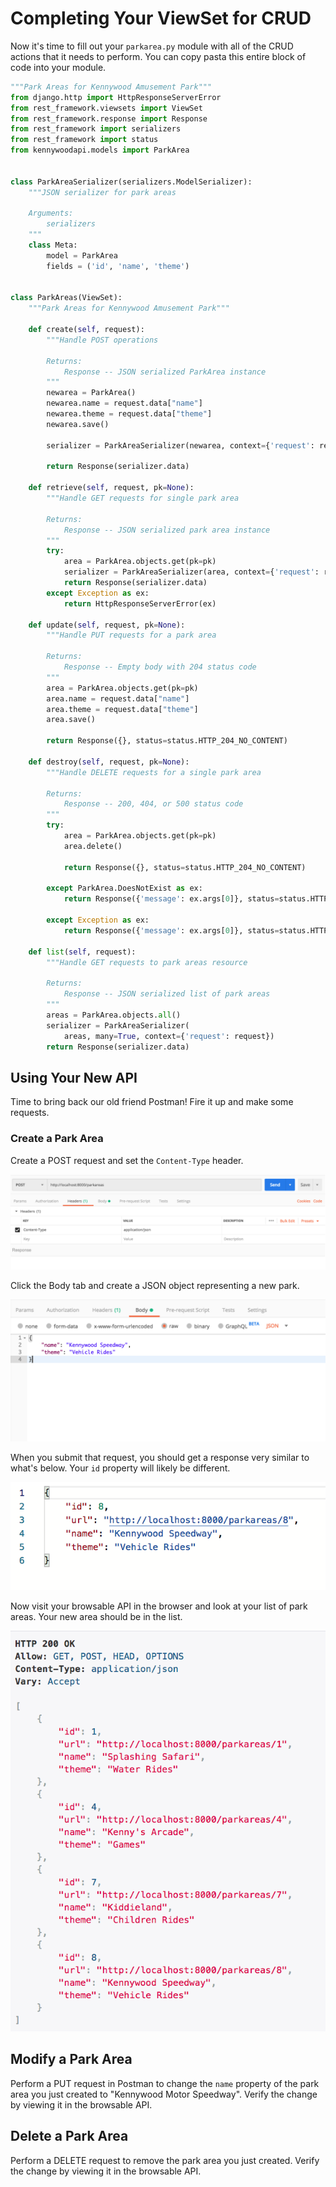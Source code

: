 # Completing Your ViewSet for CRUD

Now it's time to fill out your `parkarea.py` module with all of the CRUD actions that it needs to perform. You can copy pasta this entire block of code into your module.

```py
"""Park Areas for Kennywood Amusement Park"""
from django.http import HttpResponseServerError
from rest_framework.viewsets import ViewSet
from rest_framework.response import Response
from rest_framework import serializers
from rest_framework import status
from kennywoodapi.models import ParkArea


class ParkAreaSerializer(serializers.ModelSerializer):
    """JSON serializer for park areas

    Arguments:
        serializers
    """
    class Meta:
        model = ParkArea
        fields = ('id', 'name', 'theme')


class ParkAreas(ViewSet):
    """Park Areas for Kennywood Amusement Park"""

    def create(self, request):
        """Handle POST operations

        Returns:
            Response -- JSON serialized ParkArea instance
        """
        newarea = ParkArea()
        newarea.name = request.data["name"]
        newarea.theme = request.data["theme"]
        newarea.save()

        serializer = ParkAreaSerializer(newarea, context={'request': request})

        return Response(serializer.data)

    def retrieve(self, request, pk=None):
        """Handle GET requests for single park area

        Returns:
            Response -- JSON serialized park area instance
        """
        try:
            area = ParkArea.objects.get(pk=pk)
            serializer = ParkAreaSerializer(area, context={'request': request})
            return Response(serializer.data)
        except Exception as ex:
            return HttpResponseServerError(ex)

    def update(self, request, pk=None):
        """Handle PUT requests for a park area

        Returns:
            Response -- Empty body with 204 status code
        """
        area = ParkArea.objects.get(pk=pk)
        area.name = request.data["name"]
        area.theme = request.data["theme"]
        area.save()

        return Response({}, status=status.HTTP_204_NO_CONTENT)

    def destroy(self, request, pk=None):
        """Handle DELETE requests for a single park area

        Returns:
            Response -- 200, 404, or 500 status code
        """
        try:
            area = ParkArea.objects.get(pk=pk)
            area.delete()

            return Response({}, status=status.HTTP_204_NO_CONTENT)

        except ParkArea.DoesNotExist as ex:
            return Response({'message': ex.args[0]}, status=status.HTTP_404_NOT_FOUND)

        except Exception as ex:
            return Response({'message': ex.args[0]}, status=status.HTTP_500_INTERNAL_SERVER_ERROR)

    def list(self, request):
        """Handle GET requests to park areas resource

        Returns:
            Response -- JSON serialized list of park areas
        """
        areas = ParkArea.objects.all()
        serializer = ParkAreaSerializer(
            areas, many=True, context={'request': request})
        return Response(serializer.data)
```

## Using Your New API

Time to bring back our old friend Postman! Fire it up and make some requests.

### Create a Park Area

Create a POST request and set the `Content-Type` header.

![](./images/api-create-url-method-header.png)

Click the Body tab and create a JSON object representing a new park.

![](./images/api-create-body.png)

When you submit that request, you should get a response very similar to what's below. Your `id` property will likely be different.

![](./images/api-create-response.png)

Now visit your browsable API in the browser and look at your list of park areas. Your new area should be in the list.


![](./images/api-create-browsable-view.png)

## Modify a Park Area

Perform a PUT request in Postman to change the `name` property of the park area you just created to "Kennywood Motor Speedway". Verify the change by viewing it in the browsable API.

## Delete a Park Area

Perform a DELETE request to remove the park area you just created. Verify the change by viewing it in the browsable API.

